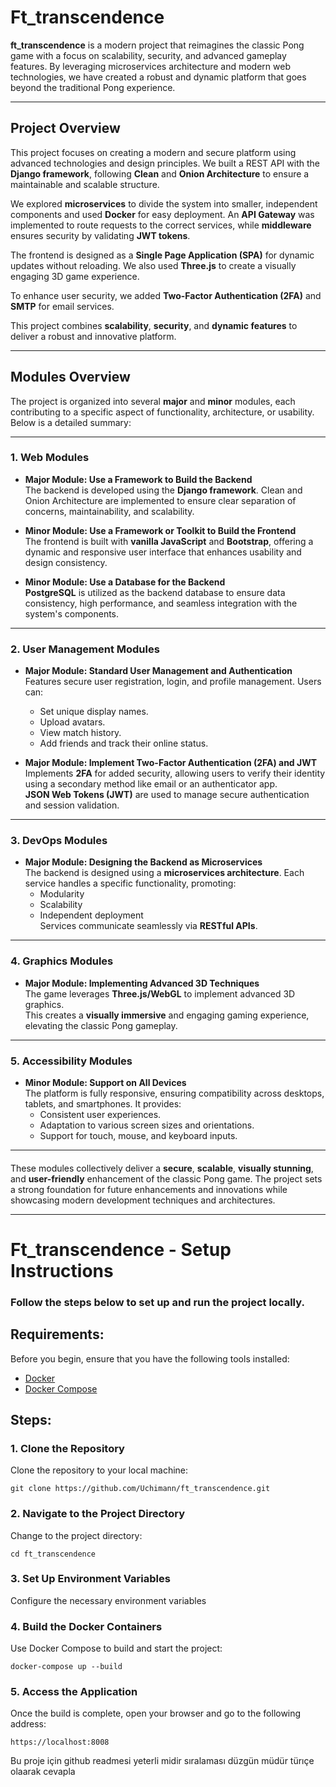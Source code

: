 # **Ft_transcendence**

**ft_transcendence** is a modern project that reimagines the classic Pong game with a focus on scalability, security, and advanced gameplay features. By leveraging microservices architecture and modern web technologies, we have created a robust and dynamic platform that goes beyond the traditional Pong experience.

---

## **Project Overview**

This project focuses on creating a modern and secure platform using advanced technologies and design principles. We built a REST API with the **Django framework**, following **Clean** and **Onion Architecture** to ensure a maintainable and scalable structure.

We explored **microservices** to divide the system into smaller, independent components and used **Docker** for easy deployment. An **API Gateway** was implemented to route requests to the correct services, while **middleware** ensures security by validating **JWT tokens**.

The frontend is designed as a **Single Page Application (SPA)** for dynamic updates without reloading. We also used **Three.js** to create a visually engaging 3D game experience.

To enhance user security, we added **Two-Factor Authentication (2FA)** and **SMTP** for email services.

This project combines **scalability**, **security**, and **dynamic features** to deliver a robust and innovative platform.

---

## **Modules Overview**

The project is organized into several **major** and **minor** modules, each contributing to a specific aspect of functionality, architecture, or usability. Below is a detailed summary:

---

### **1. Web Modules**

- **Major Module: Use a Framework to Build the Backend**  
  The backend is developed using the **Django framework**. Clean and Onion Architecture are implemented to ensure clear separation of concerns, maintainability, and scalability.

- **Minor Module: Use a Framework or Toolkit to Build the Frontend**  
  The frontend is built with **vanilla JavaScript** and **Bootstrap**, offering a dynamic and responsive user interface that enhances usability and design consistency.

- **Minor Module: Use a Database for the Backend**  
  **PostgreSQL** is utilized as the backend database to ensure data consistency, high performance, and seamless integration with the system's components.

---

### **2. User Management Modules**

- **Major Module: Standard User Management and Authentication**  
  Features secure user registration, login, and profile management. Users can:  
  - Set unique display names.  
  - Upload avatars.  
  - View match history.  
  - Add friends and track their online status.  

- **Major Module: Implement Two-Factor Authentication (2FA) and JWT**  
  Implements **2FA** for added security, allowing users to verify their identity using a secondary method like email or an authenticator app.  
  **JSON Web Tokens (JWT)** are used to manage secure authentication and session validation.

---

### **3. DevOps Modules**

- **Major Module: Designing the Backend as Microservices**  
  The backend is designed using a **microservices architecture**. Each service handles a specific functionality, promoting:  
  - Modularity  
  - Scalability  
  - Independent deployment  
  Services communicate seamlessly via **RESTful APIs**.

---

### **4. Graphics Modules**

- **Major Module: Implementing Advanced 3D Techniques**  
  The game leverages **Three.js/WebGL** to implement advanced 3D graphics.  
  This creates a **visually immersive** and engaging gaming experience, elevating the classic Pong gameplay.

---

### **5. Accessibility Modules**

- **Minor Module: Support on All Devices**  
  The platform is fully responsive, ensuring compatibility across desktops, tablets, and smartphones. It provides:  
  - Consistent user experiences.  
  - Adaptation to various screen sizes and orientations.  
  - Support for touch, mouse, and keyboard inputs.

---

####
These modules collectively deliver a **secure**, **scalable**, **visually stunning**, and **user-friendly** enhancement of the classic Pong game. The project sets a strong foundation for future enhancements and innovations while showcasing modern development techniques and architectures.

---

# **Ft_transcendence - Setup Instructions**

### Follow the steps below to set up and run the project locally.

## **Requirements:**

Before you begin, ensure that you have the following tools installed:

- [Docker](https://www.docker.com/)
- [Docker Compose](https://docs.docker.com/compose/)

## **Steps:**

### 1. Clone the Repository

Clone the repository to your local machine:

    git clone https://github.com/Uchimann/ft_transcendence.git

### 2. Navigate to the Project Directory

Change to the project directory:

    cd ft_transcendence

### 3. Set Up Environment Variables

Configure the necessary environment variables

### 4. Build the Docker Containers

Use Docker Compose to build and start the project:

    docker-compose up --build

### 5. Access the Application

Once the build is complete, open your browser and go to the following address:

    https://localhost:8008



Bu proje için github readmesi yeterli midir sıralaması düzgün müdür türıçe olaarak cevapla
